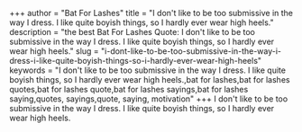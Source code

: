 +++
author = "Bat For Lashes"
title = "I don't like to be too submissive in the way I dress. I like quite boyish things, so I hardly ever wear high heels."
description = "the best Bat For Lashes Quote: I don't like to be too submissive in the way I dress. I like quite boyish things, so I hardly ever wear high heels."
slug = "i-dont-like-to-be-too-submissive-in-the-way-i-dress-i-like-quite-boyish-things-so-i-hardly-ever-wear-high-heels"
keywords = "I don't like to be too submissive in the way I dress. I like quite boyish things, so I hardly ever wear high heels.,bat for lashes,bat for lashes quotes,bat for lashes quote,bat for lashes sayings,bat for lashes saying,quotes, sayings,quote, saying, motivation"
+++
I don't like to be too submissive in the way I dress. I like quite boyish things, so I hardly ever wear high heels.
